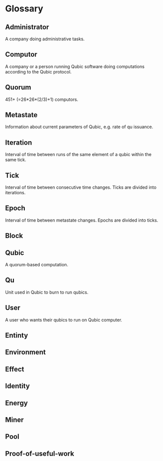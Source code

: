 # Glossary

## Administrator
A company doing administrative tasks.

## Computor
A company or a person running Qubic software doing computations according to the Qubic protocol.

## Quorum
451+ (=26\*26\*(2/3)+1) computors.

## Metastate
Information about current parameters of Qubic, e.g. rate of qu issuance.

## Iteration
Interval of time between runs of the same element of a qubic within the same tick.

## Tick
Interval of time between consecutive time changes. Ticks are divided into iterations.

## Epoch 
Interval of time between metastate changes. Epochs are divided into ticks.

## Block

## Qubic
A quorum-based computation.

## Qu
Unit used in Qubic to burn to run qubics.

## User
A user who wants their qubics to run on Qubic computer.

## Entinty

## Environment

## Effect

## Identity

## Energy

## Miner

## Pool

## Proof-of-useful-work